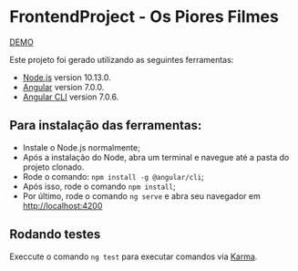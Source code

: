 # FrontendProject - Os Piores Filmes

[DEMO](https://angular-worst-movies.herokuapp.com/dashboard)

Este projeto foi gerado utilizando as seguintes ferramentas:
* [Node.js](https://nodejs.org/en/) version 10.13.0.
* [Angular](https://angular.io/) version 7.0.0.
* [Angular CLI](https://github.com/angular/angular-cli) version 7.0.6.

## Para instalação das ferramentas: 
* Instale o Node.js normalmente;
* Após a instalação do Node, abra um terminal e navegue até a pasta do projeto clonado.
* Rode o comando: `npm install -g @angular/cli`;
* Após isso, rode o comando `npm install`;
* Por último, rode o comando `ng serve` e abra seu navegador em [http://localhost:4200](http://localhost:4200)

## Rodando testes

Execcute o comando `ng test` para executar comandos via  [Karma](https://karma-runner.github.io).
